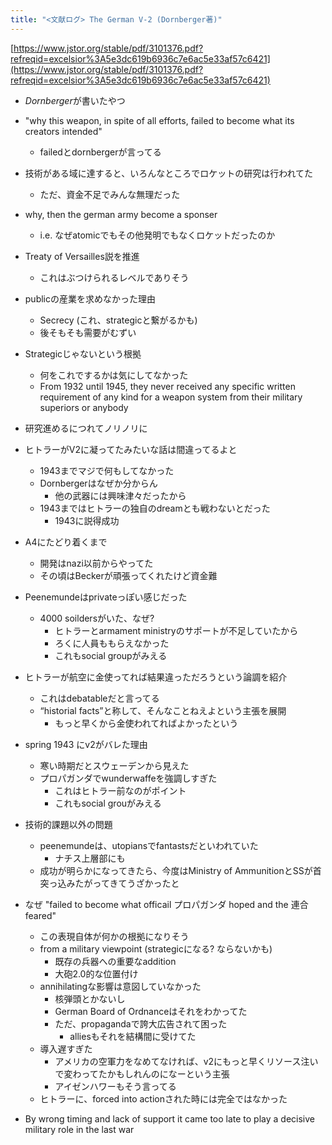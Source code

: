 ```yaml
---
title: "<文献ログ> The German V-2 (Dornberger著)"
---
```


[https://www.jstor.org/stable/pdf/3101376.pdf?refreqid=excelsior%3A5e3dc619b6936c7e6ac5e33af57c6421](https://www.jstor.org/stable/pdf/3101376.pdf?refreqid=excelsior%3A5e3dc619b6936c7e6ac5e33af57c6421)

* *Dornberger*が書いたやつ

* "why this weapon, in spite of all efforts, failed to become what its creators intended"
  
  * failedとdornbergerが言ってる
* 技術がある域に達すると、いろんなところでロケットの研究は行われてた
  
  * ただ、資金不足でみんな無理だった
* why, then the german army become a sponser
  
  * i.e. なぜatomicでもその他発明でもなくロケットだったのか
* Treaty of Versailles説を推進
  
  * これはぶつけられるレベルでありそう
* publicの産業を求めなかった理由
  
  * Secrecy (これ、strategicと繋がるかも)
  * 後そもそも需要がむずい
* Strategicじゃないという根拠
  
  * 何をこれでするかは気にしてなかった
  * From 1932 until 1945, they never received any specific written requirement of any kind for a weapon system from their military superiors or anybody
* 研究進めるにつれてノリノリに

* ヒトラーがV2に凝ってたみたいな話は間違ってるよと
  
  * 1943までマジで何もしてなかった
  * Dornbergerはなぜか分からん
    * 他の武器には興味津々だったから
  * 1943まではヒトラーの独自のdreamとも戦わないとだった
    * 1943に説得成功
* A4にたどり着くまで
  
  * 開発はnazi以前からやってた
  * その頃はBeckerが頑張ってくれたけど資金難
* Peenemundeはprivateっぽい感じだった
  
  * 4000 soildersがいた、なぜ?
    * ヒトラーとarmament ministryのサポートが不足していたから
    * ろくに人員ももらえなかった
    * これもsocial groupがみえる
* ヒトラーが航空に金使ってれば結果違っただろうという論調を紹介
  
  * これはdebatableだと言ってる
  * “historial facts”と称して、そんなことねえよという主張を展開
    * もっと早くから金使われてればよかったという
* spring 1943 にv2がバレた理由
  
  * 寒い時期だとスウェーデンから見えた
  * プロパガンダでwunderwaffeを強調しすぎた
    * これはヒトラー前なのがポイント
    * これもsocial grouがみえる
* 技術的課題以外の問題
  
  * peenemundeは、utopiansでfantastsだといわれていた
    * ナチス上層部にも
  * 成功が明らかになってきたら、今度はMinistry of AmmunitionとSSが首突っ込みたがってきてうざかったと
* なぜ "failed to become what officail プロパガンダ hoped and the 連合 feared"
  
  * この表現自体が何かの根拠になりそう
  * from a military viewpoint (strategicになる? ならないかも)
    * 既存の兵器への重要なaddition
    * 大砲2.0的な位置付け
  * annihilatingな影響は意図していなかった
    * 核弾頭とかないし
    * German Board of Ordnanceはそれをわかってた
    * ただ、propagandaで誇大広告されて困った
      * alliesもそれを結構間に受けてた
  * 導入遅すぎた
    * アメリカの空軍力をなめてなければ、v2にもっと早くリソース注いで変わってたかもしれんのになーという主張
    * アイゼンハワーもそう言ってる
  * ヒトラーに、forced into actionされた時には完全ではなかった
* By wrong timing and lack of support it came too late to play a decisive military role in the last war
